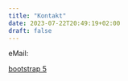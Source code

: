 ```yaml
---
title: "Kontakt"
date: 2023-07-22T20:49:19+02:00
draft: false
---
```


eMail: 

[bootstrap 5](https://getbootstrap.com/docs/5.0/)